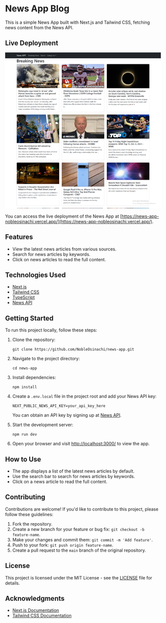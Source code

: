 # News App Blog

This is a simple News App built with Next.js and Tailwind CSS, fetching news content from the News API.

## Live Deployment

[![screenshot](public/images/screenshot.png)](https://news-app-nobleosinachi.vercel.app/)

You can access the live deployment of the News App at [https://news-app-nobleosinachi.vercel.app/](https://news-app-nobleosinachi.vercel.app/).

## Features

- View the latest news articles from various sources.
- Search for news articles by keywords.
- Click on news articles to read the full content.

## Technologies Used

- [Next.js](https://nextjs.org/)
- [Tailwind CSS](https://tailwindcss.com/)
- [TypeScript](https://www.typescriptlang.org/)
- [News API](https://newsapi.org/)

## Getting Started

To run this project locally, follow these steps:

1. Clone the repository:

   ```shell
   git clone https://github.com/NobleOsinachi/news-app.git
   ```

2. Navigate to the project directory:

   ```shell
   cd news-app
   ```

3. Install dependencies:

   ```shell
   npm install
   ```

4. Create a `.env.local` file in the project root and add your News API key:

   ```env
   NEXT_PUBLIC_NEWS_API_KEY=your_api_key_here
   ```

   You can obtain an API key by signing up at [News API](https://newsapi.org/).

5. Start the development server:

   ```shell
   npm run dev
   ```

6. Open your browser and visit [http://localhost:3000/](http://localhost:3000/) to view the app.

## How to Use

- The app displays a list of the latest news articles by default.
- Use the search bar to search for news articles by keywords.
- Click on a news article to read the full content.

## Contributing

Contributions are welcome! If you'd like to contribute to this project, please follow these guidelines:

1. Fork the repository.
2. Create a new branch for your feature or bug fix: `git checkout -b feature-name`.
3. Make your changes and commit them: `git commit -m 'Add feature'`.
4. Push to your fork: `git push origin feature-name`.
5. Create a pull request to the `main` branch of the original repository.

## License

This project is licensed under the MIT License - see the [LICENSE](LICENSE) file for details.

## Acknowledgments

- [Next.js Documentation](https://nextjs.org/docs)
- [Tailwind CSS Documentation](https://tailwindcss.com/docs)
